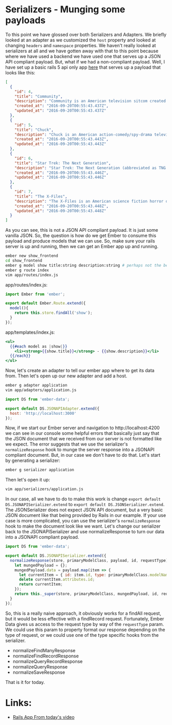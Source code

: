 # Serializers - Munging some payloads

To this point we have glossed over both Serializers and Adapters. We briefly looked at an adapter as we customized the `host` property and looked at changing `headers` and `namespace` properties. We haven't really looked at serializers at all and we have gotten away with that to this point because where we have used a backend we have used one that serves up a JSON API compliant payload. But, what if we had a non-compliant payload. Well, I have set up a basic rails 5 api only app [here](https://github.com/baroquon/best_shows) that serves up a payload that looks like this:

```JSON
[
  {
    "id": 4,
    "title": "Community",
    "description": "Community is an American television sitcom created by Dan Harmon that premiered on NBC on September 17, 2009. The single-camera series follows an ensemble cast of characters played by Joel McHale, Gillian Jacobs, Danny Pudi, Yvette Nicole Brown, Alison Brie, Donald Glover, Ken Jeong, Chevy Chase, and Jim Rash at a community college in the fictional town of Greendale, Colorado. It makes heavy use of meta-humor and pop culture references, often parodying film and television clichés and tropes.",
    "created_at": "2016-09-20T00:55:43.437Z",
    "updated_at": "2016-09-20T00:55:43.437Z"
  },
  {
    "id": 5,
    "title": "Chuck",
    "description": "Chuck is an American action-comedy/spy-drama television series created by Josh Schwartz and Chris Fedak. The series is about an average computer-whiz-next-door named Chuck, played by Zachary Levi, who receives an encoded e-mail from an old college friend now working for the Central Intelligence Agency (CIA).",
    "created_at": "2016-09-20T00:55:43.443Z",
    "updated_at": "2016-09-20T00:55:43.443Z"
  },
  {
    "id": 6,
    "title": "Star Trek: The Next Generation",
    "description": "Star Trek: The Next Generation (abbreviated as TNG and ST:TNG) is an American science fiction television series created by Gene Roddenberry that ran between 1987 and 1994. Roddenberry, Maurice Hurley, Rick Berman, and Michael Piller served as executive producers at different times throughout its production.",
    "created_at": "2016-09-20T00:55:43.446Z",
    "updated_at": "2016-09-20T00:55:43.446Z"
  },
  {
    "id": 7,
    "title": "The X-Files",
    "description": "The X-Files is an American science fiction horror drama television series created by Chris Carter. The program originally aired from September 10, 1993, to May 19, 2002, on Fox, spanning nine seasons, with 202 episodes and a feature film of the same name, before returning with a second film in 2008 and a six-episode tenth season in 2016. The series revolves around FBI special agents Fox Mulder (David Duchovny) and Dana Scully (Gillian Anderson) who investigate X-Files: marginalized, unsolved cases involving paranormal phenomena.",
    "created_at": "2016-09-20T00:55:43.448Z",
    "updated_at": "2016-09-20T00:55:43.448Z"
  }
]
```

As you can see, this is not a JSON API compliant payload. It is just some vanilla JSON. So, the question is how do we get Ember to consume this payload and produce models that we can use. So, make sure your rails server is up and running, then we can get an Ember app up and running.

```sh
ember new show_frontend
cd show_frontend
ember g model show title:string description:string # perhaps not the best model name nonetheless...
ember g route index
vim app/routes/index.js
```

app/routes/index.js:
```JavaScript
import Ember from 'ember';

export default Ember.Route.extend({
  model(){
    return this.store.findAll('show');
  }
});
```

app/templates/index.js:
```handlebars
<ul>
  {{#each model as |show|}}
    <li><strong>{{show.title}}</strong> - {{show.description}}</li>
  {{/each}}
</ul>
```

Now, let's create an adapter to tell our ember app where to get its data from. Then let's open up our new adapter and add a host.

```sh
ember g adapter application
vim app/adapters/application.js
```

```JavaScript
import DS from 'ember-data';

export default DS.JSONAPIAdapter.extend({
  host: 'http://localhost:3000'
});
```

Now, if we start our Ember server and navigation to http://localhost:4200 we can see in our console some helpful errors that basically just say that the JSON document that we received from our server is not formatted like we expect. The error suggests that we use the serializer's `normalizeResponse` hook to munge the server response into a JSONAPI compliant document. But, in our case we don't have to do that. Let's start by generating a serializer:

```sh
ember g serializer application
```

Then let's open it up:

```sh
vim app/serializers/application.js
```

In our case, all we have to do to make this work is change `export default DS.JSONAPISerializer.extend` to `export default DS.JSONSerializer.extend`. The JSONSerializer does not expect JSON API document, but a very basic JSON document like that being provided by Rails in our example. If your use case is more complicated, you can use the serializer's `normalizeResponse` hook to make the document look like we want. Let's change our serializer back to the JSONAPISerializer and use normalizeResponse to turn our data into a JSONAPI compliant payload.

```JavaScript
import DS from 'ember-data';

export default DS.JSONAPISerializer.extend({
  normalizeResponse(store, primaryModelClass, payload, id, requestType){
    let mungedPayload = {};
    mungedPayload.data = payload.map(item => {
      let currentItem = { id: item.id, type: primaryModelClass.modelName, attributes: item };
      delete currentItem.attributes.id;
      return currentItem;
    });
    return this._super(store, primaryModelClass, mungedPayload, id, requestType);
  }
});
```

So, this is a really naive approach, it obviously works for a findAll request, but it would be less effective with a findRecord request. Fortunately, Ember Data gives us access to the request type by way of the `requestType` param. We could use this param to property format our response depending on the type of request, or we could use one of the type specific hooks from the serializer.

* normalizeFindManyResponse
* normalizeFindRecordResponse
* normalizeQueryRecordResponse
* normalizeQueryResponse
* normalizeSaveResponse

That is it for today.

# Links:

* [Rails App From today's video]([here](https://github.com/baroquon/best_shows))
